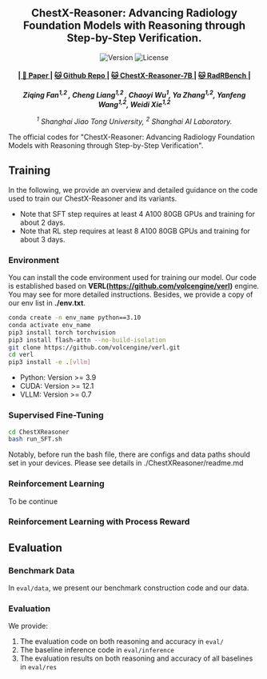<p align="center" width="100%">
</p>

<div id="top" align="center">

ChestX-Reasoner: Advancing Radiology Foundation Models with Reasoning through Step-by-Step Verification.
-----------------------------
<img src="https://img.shields.io/badge/Version-1.0.0-blue.svg" alt="Version"> 
<img src="https://img.shields.io/badge/License-Apache_2.0-green.svg" alt="License">

<h4> |<a href="https://arxiv.org/pdf/2504.20930?"> 📑 Paper </a> |
<a href="https://github.com/MAGIC-AI4Med/ChestX-Reasoner"> 🐱 Github Repo </a> |
<a href="https://huggingface.co/byrLLCC/ChestX-Reasoner"> 🐱 ChestX-Reasoner-7B </a> |
  <a href="https://huggingface.co/byrLLCC/ChestX-Reasoner"> 🐱 RadRBench </a> |
</h4>

<!-- **Authors:** -->
_**Ziqing Fan<sup>1,2 </sup>, Cheng Liang<sup>1,2 </sup>, Chaoyi Wu<sup>1</sup>, Ya Zhang<sup>1,2</sup>, Yanfeng Wang<sup>1,2</sup>, Weidi Xie<sup>1,2</sup>**_


<!-- **Affiliations:** -->

_<sup>1</sup> Shanghai Jiao Tong University,
<sup>2</sup> Shanghai AI Laboratory._

</div>

The official codes for "ChestX-Reasoner: Advancing Radiology Foundation Models with Reasoning through Step-by-Step Verification".  

## Training
In the following, we provide an overview and detailed guidance on the code used to train our ChestX-Reasoner and its variants.  
* Note that SFT step requires at least 4 A100 80GB GPUs and training for about 2 days.  
* Note that RL step requires at least 8 A100 80GB GPUs and training for about 3 days.  
### Environment  
You can install the code environment used for training our model. Our code is established based on **VERL(https://github.com/volcengine/verl)** engine. You may see for more detailed instructions. Besides, we provide a copy of our env list in **./env.txt**.  
```bash
conda create -n env_name python==3.10
conda activate env_name
pip3 install torch torchvision
pip3 install flash-attn --no-build-isolation
git clone https://github.com/volcengine/verl.git
cd verl
pip3 install -e .[vllm]
```
* Python: Version >= 3.9  
* CUDA: Version >= 12.1  
* VLLM: Version >= 0.7  
### Supervised Fine-Tuning  
```bash
cd ChestXReasoner
bash run_SFT.sh
```
Notably, before run the bash file, there are configs and data paths should set in your devices. Please see details in ./ChestXReasoner/readme.md  


### Reinforcement Learning  
To be continue  

### Reinforcement Learning with Process Reward  

## Evaluation

### Benchmark Data  
In `eval/data`, we present our benchmark construction code and our data.
### Evaluation  
We provide:
1. The evaluation code on both reasoning and accuracy in `eval/`
2. The baseline inference code in `eval/inference`
3. The evaluation results on both reasoning and accuracy of all baselines in `eval/res`

